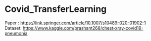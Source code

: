 # Covid_TransferLearning

Paper : https://link.springer.com/article/10.1007/s10489-020-01902-1
<br>
Dataset: https://www.kaggle.com/prashant268/chest-xray-covid19-pneumonia
